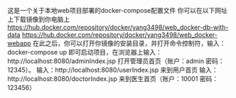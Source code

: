 这是一个关于本地web项目部署的docker-compose配置文件
你可以在以下网址上下载镜像到你电脑上
https://hub.docker.com/repository/docker/yang3498/web_docker-db-with-data
https://hub.docker.com/repository/docker/yang3498/web_docker-webapp
在此之后，你可以打开你镜像的安装目录，并打开命令控制符，输入：
docker-compose up
即可启动项目，在浏览器上输入：http://localhost:8080/adminIndex.jsp 打开管理员首页（账户：admin  密码：12345）。
输入：http://localhost:8080/userIndex.jsp    来到用户首页
输入：http://localhost:8080/doctorIndex.jsp   来到医生首页（账户：10001  密码：123456）
